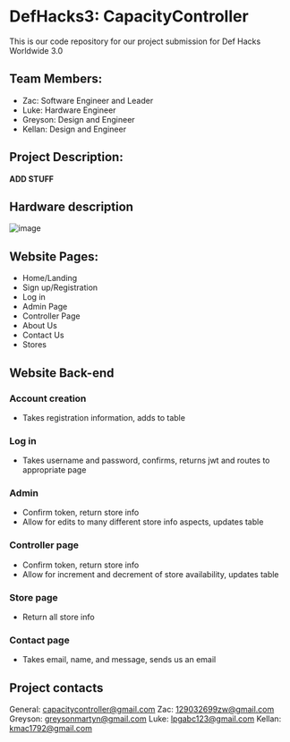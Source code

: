 # DefHacks3: CapacityController
This is our code repository for our project submission for Def Hacks Worldwide 3.0

## Team Members:
* Zac: Software Engineer and Leader
* Luke: Hardware Engineer
* Greyson: Design and Engineer
* Kellan: Design and Engineer

## Project Description:

**ADD STUFF**

## Hardware description
![image](https://user-images.githubusercontent.com/86500789/123536219-0a1ef800-d6f7-11eb-81fb-f9b356dff476.png)

## Website Pages:
* Home/Landing
* Sign up/Registration
* Log in
* Admin Page
* Controller Page
* About Us
* Contact Us
* Stores

## Website Back-end

### Account creation
* Takes registration information, adds to table
### Log in
* Takes username and password, confirms, returns jwt and routes to appropriate page
### Admin 
* Confirm token, return store info
* Allow for edits to many different store info aspects, updates table
### Controller page
* Confirm token, return store info
* Allow for increment and decrement of store availability, updates table
### Store page
* Return all store info
### Contact page
* Takes email, name, and message, sends us an email

## Project contacts
General: capacitycontroller@gmail.com
Zac: 129032699zw@gmail.com
Greyson: greysonmartyn@gmail.com
Luke: lpgabc123@gmail.com
Kellan: kmac1792@gmail.com
